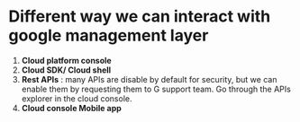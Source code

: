 # Different way we can interact with google management layer

1. **Cloud platform console**
2. **Cloud SDK/ Cloud shell**
3. **Rest APIs** : many APIs are disable by default for security, but we can enable them by requesting them to G support team. Go through the APIs  explorer in the cloud console.
4. **Cloud console Mobile app**

